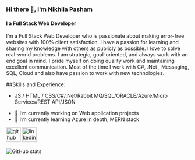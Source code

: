 ### Hi there 👋, I'm Nikhila Pasham
#### I a Full Stack Web Developer
I’m a Full Stack Web Developer who is passionate about making error-free websites with 100% client satisfaction. I have a passion for learning and sharing my knowledge with others as publicly as possible. I love to solve real-world problems. I am strategic, goal-oriented, and always work with an end goal in mind.  I pride myself on doing quality work and maintaining excellent communication. Most of the time I work with C#, .Net , Messaging, SQL, Cloud and also have passion to work with new technologies.

##Skills and Experience:  
* JS / HTML / CSS/C#/.Net/Rabbit MQ/SQL/ORACLE/Azure/Micro Services/REST API/JSON

- 🔭 I’m currently working on Web application projects 
- 🌱 I’m currently learning Azure in depth, MERN stack 


[<img src='https://cdn.jsdelivr.net/npm/simple-icons@3.0.1/icons/github.svg' alt='github' height='40'>](https://github.com/nikhilapasham12)  [<img src='https://cdn.jsdelivr.net/npm/simple-icons@3.0.1/icons/linkedin.svg' alt='linkedin' height='40'>](https://www.linkedin.com/in/np1/)  

![GitHub stats](https://github-readme-stats.vercel.app/api?username=nikhilapasham12&show_icons=true)  

